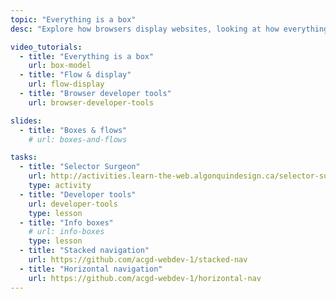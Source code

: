 ```yaml
---
topic: "Everything is a box"
desc: "Explore how browsers display websites, looking at how everything is a box, and controlling the browser’s layout flow."

video_tutorials:
  - title: "Everything is a box"
    url: box-model
  - title: "Flow & display"
    url: flow-display
  - title: "Browser developer tools"
    url: browser-developer-tools

slides:
  - title: "Boxes & flows"
    # url: boxes-and-flows

tasks:
  - title: "Selector Surgeon"
    url: http://activities.learn-the-web.algonquindesign.ca/selector-surgeon/
    type: activity
  - title: "Developer tools"
    url: developer-tools
    type: lesson
  - title: "Info boxes"
    # url: info-boxes
    type: lesson
  - title: "Stacked navigation"
    url: https://github.com/acgd-webdev-1/stacked-nav
  - title: "Horizontal navigation"
    url: https://github.com/acgd-webdev-1/horizontal-nav
---
```

